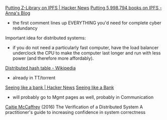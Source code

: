 
[Putting Z-Library on IPFS | Hacker News](https://news.ycombinator.com/item?id=33675224)
[Putting 5,998,794 books on IPFS - Anna's Blog](https://annas-blog.org/putting-5,998,794-books-on-ipfs.html)
- the first comment lines up EVERYTHING you'd need for complete cyber redundancy

Important idea for distributed systems:
- if you do not need a particularly fast computer, have the load balancer underclock the CPU to make the computer last longer and run with less power (and therefore more affordably).

[Distributed hash table - Wikipedia](https://en.wikipedia.org/wiki/Distributed_hash_table)
- already in TT/torrent

[Seeing like a bank | Hacker News](https://news.ycombinator.com/item?id=38180477)
[Seeing like a Bank](https://www.bitsaboutmoney.com/archive/seeing-like-a-bank/)
- will probably go to Mgmt pages as well, probably in Communication

[Caitie McCaffrey](https://queue.acm.org/detail.cfm?id=2889274)
(2016) The Verification of a Distributed System
A practitioner's guide to increasing confidence in system correctness
